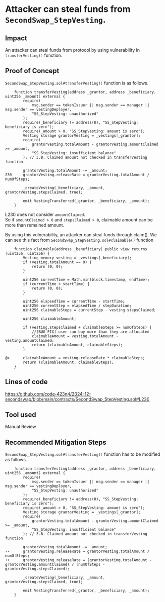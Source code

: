 # Attacker can steal funds from `SecondSwap_StepVesting`.
## Impact
An attacker can steal funds from protocol by using vulnerability in `transferVesting()` function.

## Proof of Concept
`SecondSwap_StepVesting.sol#transferVesting()` function is as follows.
```solidity
    function transferVesting(address _grantor, address _beneficiary, uint256 _amount) external {
        require(
            msg.sender == tokenIssuer || msg.sender == manager || msg.sender == vestingDeployer,
            "SS_StepVesting: unauthorized"
        );
        require(_beneficiary != address(0), "SS_StepVesting: beneficiary is zero");
        require(_amount > 0, "SS_StepVesting: amount is zero");
        Vesting storage grantorVesting = _vestings[_grantor];
        require(
            grantorVesting.totalAmount - grantorVesting.amountClaimed >= _amount,
            "SS_StepVesting: insufficient balance"
        ); // 3.8. Claimed amount not checked in transferVesting function

        grantorVesting.totalAmount -= _amount;
230     grantorVesting.releaseRate = grantorVesting.totalAmount / numOfSteps;

        _createVesting(_beneficiary, _amount, grantorVesting.stepsClaimed, true);

        emit VestingTransferred(_grantor, _beneficiary, _amount);
    }
```
L230 does not consider `amountClaimed`.   
So if `amountClaimed > 0` and `stepsClaimed > 0`, claimable amount can be more than remained amount.

By using this vulnerability, an attacker can steal funds through claim().
We can see this fact from `SecondSwap_StepVesting.sol#claimable()` function.
```solidity
    function claimable(address _beneficiary) public view returns (uint256, uint256) {
        Vesting memory vesting = _vestings[_beneficiary];
        if (vesting.totalAmount == 0) {
            return (0, 0);
        }

        uint256 currentTime = Math.min(block.timestamp, endTime);
        if (currentTime < startTime) {
            return (0, 0);
        }

        uint256 elapsedTime = currentTime - startTime;
        uint256 currentStep = elapsedTime / stepDuration;
        uint256 claimableSteps = currentStep - vesting.stepsClaimed;

        uint256 claimableAmount;

        if (vesting.stepsClaimed + claimableSteps >= numOfSteps) {
            //[BUG FIX] user can buy more than they are allocated
            claimableAmount = vesting.totalAmount - vesting.amountClaimed;
            return (claimableAmount, claimableSteps);
        }

@>      claimableAmount = vesting.releaseRate * claimableSteps;
        return (claimableAmount, claimableSteps);
    }
```

## Lines of code
https://github.com/code-423n4/2024-12-secondswap/blob/main/contracts/SecondSwap_StepVesting.sol#L230

## Tool used
Manual Review

## Recommended Mitigation Steps
`SecondSwap_StepVesting.sol#transferVesting()` function has to be modified as follows.
```solidity
    function transferVesting(address _grantor, address _beneficiary, uint256 _amount) external {
        require(
            msg.sender == tokenIssuer || msg.sender == manager || msg.sender == vestingDeployer,
            "SS_StepVesting: unauthorized"
        );
        require(_beneficiary != address(0), "SS_StepVesting: beneficiary is zero");
        require(_amount > 0, "SS_StepVesting: amount is zero");
        Vesting storage grantorVesting = _vestings[_grantor];
        require(
            grantorVesting.totalAmount - grantorVesting.amountClaimed >= _amount,
            "SS_StepVesting: insufficient balance"
        ); // 3.8. Claimed amount not checked in transferVesting function

        grantorVesting.totalAmount -= _amount;
--      grantorVesting.releaseRate = grantorVesting.totalAmount / numOfSteps;
++      grantorVesting.releaseRate = (grantorVesting.totalAmount - grantorVesting.amountClaimed) / (numOfSteps - grantorVesting.stepsClaimed);

        _createVesting(_beneficiary, _amount, grantorVesting.stepsClaimed, true);

        emit VestingTransferred(_grantor, _beneficiary, _amount);
    }
```